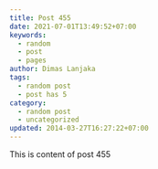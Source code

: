 ```yaml
---
title: Post 455
date: 2021-07-01T13:49:52+07:00
keywords:
  - random
  - post
  - pages
author: Dimas Lanjaka
tags:
  - random post
  - post has 5
category:
  - random post
  - uncategorized
updated: 2014-03-27T16:27:22+07:00
---
```

This is content of post 455